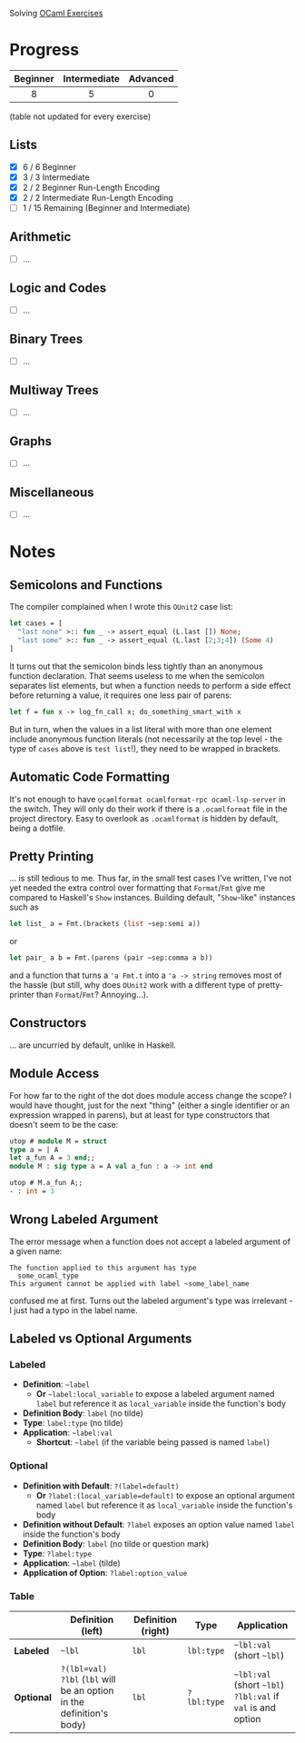 Solving [OCaml Exercises](https://ocaml.org/exercises)

# Progress
| Beginner | Intermediate | Advanced |
| :------: | :----------: | :------: |
| 8        | 5            | 0        |
(table not updated for every exercise)

## Lists
- [X] 6 / 6 Beginner
- [X] 3 / 3 Intermediate
- [X] 2 / 2 Beginner Run-Length Encoding
- [X] 2 / 2 Intermediate Run-Length Encoding
- [ ] 1 / 15 Remaining (Beginner and Intermediate)

## Arithmetic
- [ ] ...

## Logic and Codes
- [ ] ...

## Binary Trees
- [ ] ...

## Multiway Trees
- [ ] ...

## Graphs
- [ ] ...

## Miscellaneous
- [ ] ...

# Notes

## Semicolons and Functions
The compiler complained when I wrote this `OUnit2` case list:
```ocaml
let cases = [
  "last none" >:: fun _ -> assert_equal (L.last []) None;
  "last some" >:: fun _ -> assert_equal (L.last [2;3;4]) (Some 4)
]
```

It turns out that the semicolon binds less tightly than an anonymous function declaration. That seems useless to me when the semicolon separates list elements, but when a function needs to perform a side effect before returning a value, it requires one less pair of parens:

```ocaml
let f = fun x -> log_fn_call x; do_something_smart_with x
```

But in turn, when the values in a list literal with more than one element include anonymous function literals (not necessarily at the top level - the type of `cases` above is `test list`!), they need to be wrapped in brackets.

## Automatic Code Formatting
It's not enough to have `ocamlformat ocamlformat-rpc ocaml-lsp-server` in the switch. They will only do their work if there is a `.ocamlformat` file in the project directory. Easy to overlook as `.ocamlformat` is hidden by default, being a dotfile.

## Pretty Printing
... is still tedious to me. Thus far, in the small test cases I've written, I've not yet needed the extra control over formatting that `Format`/`Fmt` give me compared to Haskell's `Show` instances. Building default, "`Show`-like" instances such as
```ocaml
let list_ a = Fmt.(brackets (list ~sep:semi a))
```
or
```ocaml
let pair_ a b = Fmt.(parens (pair ~sep:comma a b))
```
and a function that turns a `'a Fmt.t` into a `'a -> string` removes most of the hassle (but still, why does `OUnit2` work with a different type of pretty-printer than `Format`/`Fmt`? Annoying...).

## Constructors
... are uncurried by default, unlike in Haskell.

## Module Access
For how far to the right of the dot does module access change the scope? I would have thought, just for the next "thing" (either a single identifier or an expression wrapped in parens), but at least for type constructors that doesn't seem to be the case:
```ocaml
utop # module M = struct
type a = | A
let a_fun A = 3 end;;
module M : sig type a = A val a_fun : a -> int end
```

```ocaml
utop # M.a_fun A;;
- : int = 3
```
## Wrong Labeled Argument
The error message when a function does not accept a labeled argument of a given name:
```
The function applied to this argument has type
  some_ocaml_type
This argument cannot be applied with label ~some_label_name
```
confused me at first. Turns out the labeled argument's type was irrelevant - I just had a typo in the label name.

## Labeled vs Optional Arguments
### Labeled
- **Definition**: `~label`
  - **Or** `~label:local_variable` to expose a labeled argument named `label` but reference it as `local_variable` inside the function's body
- **Definition Body**: `label` (no tilde)
- **Type**: `label:type` (no tilde)
- **Application**: `~label:val`
  - **Shortcut**: `~label` (if the variable being passed is named `label`)

### Optional
- **Definition with Default**: `?(label=default)`
  - **Or** `?label:(local_variable=default)` to expose an optional argument named `label` but reference it as `local_variable` inside the function's body
- **Definition without Default**: `?label` exposes an option value named `label` inside the function's body
- **Definition Body**: `label` (no tilde or question mark)
- **Type**: `?label:type`
- **Application**: `~label` (tilde)
- **Application of Option**: `?label:option_value`

### Table
|              | Definition (left)        | Definition (right) | Type        | Application               |
| --           | --                       | --                 | --          | --                        |
| **Labeled**  | `~lbl`                   | `lbl`              | `lbl:type`  | `~lbl:val` (short `~lbl`) |
| **Optional** | `?(lbl=val)` <br> `?lbl` (`lbl` will be an option in the definition's body) | `lbl`              | `?lbl:type` | `~lbl:val` (short `~lbl`) <br> `?lbl:val` if `val` is and option |